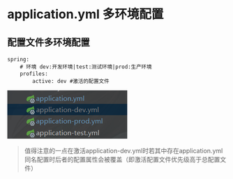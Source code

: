 # application.yml 多环境配置

## 配置文件多环境配置
```
spring:
    # 环境 dev:开发环境|test:测试环境|prod:生产环境
    profiles:
        active: dev #激活的配置文件
```

![](./res/application-env.png)

> 值得注意的一点在激活application-dev.yml时若其中存在application.yml同名配置时后者的配置属性会被覆盖（即激活配置文件优先级高于总配置文件）